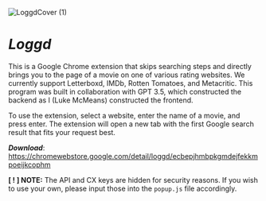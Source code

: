 ![LoggdCover (1)](https://github.com/McMeans/loggd/assets/121998941/2a42e457-ae11-4aaf-ac94-7afd77e9f5c3)
# _Loggd_

This is a Google Chrome extension that skips searching steps and directly brings you to the page of a movie on one of various rating websites. We currently support Letterboxd, IMDb, Rotten Tomatoes, and Metacritic. This program was built in collaboration with GPT 3.5, which constructed the backend as I (Luke McMeans) constructed the frontend.

To use the extension, select a website, enter the name of a movie, and press enter. The extension will open a new tab with the first Google search result that fits your request best.

**_Download_**: https://chromewebstore.google.com/detail/loggd/ecbepjhmbpkgmdejfekkmpoeijkcophm


**[ ! ] NOTE:** The API and CX keys are hidden for security reasons. If you wish to use your own, please input those into the ```popup.js``` file accordingly.
